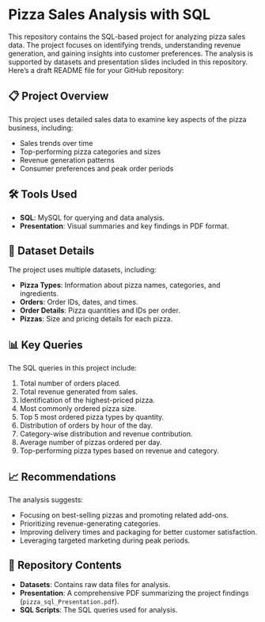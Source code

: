 # Pizza Sales Analysis with SQL
This repository contains the SQL-based project for analyzing pizza sales data. The project focuses on identifying trends, understanding revenue generation, and gaining insights into customer preferences. The analysis is supported by datasets and presentation slides included in this repository.
Here’s a draft README file for your GitHub repository:


## 📋 Project Overview
This project uses detailed sales data to examine key aspects of the pizza business, including:
- Sales trends over time
- Top-performing pizza categories and sizes
- Revenue generation patterns
- Consumer preferences and peak order periods

 
## 🛠️ Tools Used
- **SQL**: MySQL for querying and data analysis.
- **Presentation**: Visual summaries and key findings in PDF format.

## 📁 Dataset Details
The project uses multiple datasets, including:
- **Pizza Types**: Information about pizza names, categories, and ingredients.
- **Orders**: Order IDs, dates, and times.
- **Order Details**: Pizza quantities and IDs per order.
- **Pizzas**: Size and pricing details for each pizza.

## 📊 Key Queries
The SQL queries in this project include:
1. Total number of orders placed.
2. Total revenue generated from sales.
3. Identification of the highest-priced pizza.
4. Most commonly ordered pizza size.
5. Top 5 most ordered pizza types by quantity.
6. Distribution of orders by hour of the day.
7. Category-wise distribution and revenue contribution.
8. Average number of pizzas ordered per day.
9. Top-performing pizza types based on revenue and category.

## 📈 Recommendations
The analysis suggests:
- Focusing on best-selling pizzas and promoting related add-ons.
- Prioritizing revenue-generating categories.
- Improving delivery times and packaging for better customer satisfaction.
- Leveraging targeted marketing during peak periods.

## 📂 Repository Contents
- **Datasets**: Contains raw data files for analysis.
- **Presentation**: A comprehensive PDF summarizing the project findings (`pizza_sql_Presentation.pdf`).
- **SQL Scripts**: The SQL queries used for analysis.
